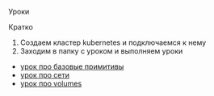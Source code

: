 Уроки

Кратко

1) Создаем кластер kubernetes и подключаемся к нему
2) Заходим в папку с уроком и выполняем уроки




- [урок про базовые примитивы](lesson-1/)
- [урок про сети](lesson-2/)
- [урок про volumes](lesson-3/)
